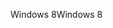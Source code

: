 <span data-ttu-id="ca62e-101">Windows 8</span><span class="sxs-lookup"><span data-stu-id="ca62e-101">Windows 8</span></span>